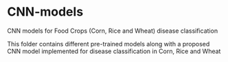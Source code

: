 # CNN-models
CNN models for Food Crops (Corn, Rice and Wheat) disease classification


This folder contains different pre-trained models along with a proposed CNN model implemented for disease classification in Corn, Rice and Wheat
